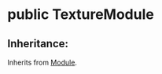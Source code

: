 # <a name='TextureModule' /> public TextureModule




## Inheritance:
Inherits from [Module][Module].


[Module]:./Module.md#Module
